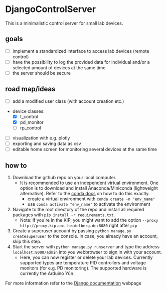 # DjangoControlServer
This is a minimalistic control server for small lab devices.

## goals
- [ ] implement a standardized interface to access lab devices (remote control)
- [ ] have the possiblilty to log the provided data for individual and/or a selected amount of devices at the same time
- [ ] the server should be secure

## road map/ideas
- [ ] add a modified user class (with account creation etc.)
- device classes:
	- [x] t_control
	- [x] pd_monitor
	- [ ] rp_control
- [ ] visualization with e.g. plotly
- [ ] exporting and saving data as csv
- [ ] editable home screen for monitoring several devices at the same time

## how to 
1. Download the github repo on your local computer.
	- It is recommended to use an independent virtual environment. One option is to download and install Anaconda/Miniconda (lightweight alternative). Refer to the [conda docs](https://docs.anaconda.com/anaconda/install/index.html) on how to do this exactly.
		* create a virtual environment with `conda create -n "env_name"`
		* use `conda activate "env_name"` to activate the environment 
2. Navigate to the root directory of the repo and install all required packages with `pip install -r requirements.txt`.
	- Note: If you're in the KIP, you might want to add the option `--proxy http://proxy.kip.uni-heidelberg.de:8080` right after `pip`
3. Create a superuser account by passing `python manage.py createsuperuser` to the console. In case, you already have an account, skip this step.
4. Start the server with `python manage.py runserver` and type the address `localhost:8000/admin` into you webbrowser to sign in with your account.
	- Here, you can now register or delete your lab devices. Currently supported types are temperature PID controllers and voltage monitors (for e.g. PD monitoring). The supported hardware is currently the Arduino Yún. 

For more information refer to the [Django documentation](https://docs.djangoproject.com/en/3.2/) webpage 
